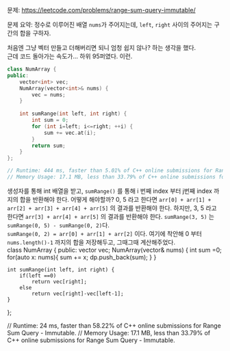 문제: https://leetcode.com/problems/range-sum-query-immutable/              

문제 요약: 정수로 이루어진 배열 `nums`가 주어지는데, `left`, `right` 사이의 주어지는 구간의 합을 구하자.        

처음엔 그냥 벡터 만들고 더해버리면 되니 엄청 쉽지 않나? 하는 생각을 했다.      
근데 코드 돌아가는 속도가... 하위 95퍼였다. 이런.        
```cpp
class NumArray {
public:
    vector<int> vec;
    NumArray(vector<int>& nums) {
        vec = nums;
    }
    
    int sumRange(int left, int right) {
        int sum = 0;
        for (int i=left; i<=right; ++i) {
            sum += vec.at(i);
        }
        return sum;
    }
};

// Runtime: 444 ms, faster than 5.01% of C++ online submissions for Range Sum Query - Immutable.
// Memory Usage: 17.1 MB, less than 33.79% of C++ online submissions for Range Sum Query - Immutable.
```
           

생성자를 통해 int 배열을 받고, `sumRange()` 를 통해 i 번째 index 부터 j번째 index 까지의 합을 반환해야 한다. 어떻게 해야할까?
0, 5 라고 한다면 `arr[0] + arr[1] + arr[2] + arr[3] + arr[4] + arr[5]` 의 결과를 반환해야 한다.
하지만, 3, 5 라고 한다면 `arr[3] + arr[4] + arr[5]` 의 결과를 반환해야 한다.
`sumRange(3, 5)` 는 `sumRange(0, 5) - sumRange(0, 2)`다.          
`sumRange(0, 2) = arr[0] + arr[1] + arr[2]` 이다.
여기에 착안해 0 부터 `nums.length()-1` 까지의 합을 저장해두고, 그때그때 계산해주었다.         
class NumArray {
public:
    vector<int> vec;
    NumArray(vector<int>& nums) {
        int sum =0;
        for(auto x: nums){
            sum += x;
            dp.push_back(sum);
        }
    }
    
    int sumRange(int left, int right) {
        if(left ==0)
            return vec[right];
        else
            return vec[right]-vec[left-1];
    }
};

// Runtime: 24 ms, faster than 58.22% of C++ online submissions for Range Sum Query - Immutable.
// Memory Usage: 17.1 MB, less than 33.79% of C++ online submissions for Range Sum Query - Immutable.
